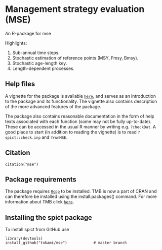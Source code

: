 Management strategy evaluation (MSE)
=====

An R-package for mse

Highlights:

1. Sub-annual time steps.
2. Stochastic estimation of reference points (MSY, Fmsy, Bmsy).
3. Stochastic age-length key.
4. Length-dependent processes.


## Help files

A vignette for the package is available [`here`](https://github.com/mawp/spict/raw/master/spict/vignettes/vignette.pdf), and serves as an introduction to the package and its functionality. The vignette also contains description of the more advanced features of the package.

The package also contains reasonable documentation in the form of help texts associated with each function (some may not be fully up-to-date). These can be accessed in the usual R manner by writing e.g. ```?checkDat```. A good place to start (in addition to reading the vignette) is to read ```?spict::check.inp``` and ```?runMSE```.

## Citation

```citation("mse")```

## Package requirements

The package requires [`Rcpp`](http://www.tmb-project.org) to be installed. TMB is now a part of CRAN and can therefore be installed using the install.packages() command. For more information about TMB click [`here`](https://github.com/kaskr/adcomp).

## Installing the spict package

To install spict from GitHub use

```
library(devtools)
install_github("tokami/mse")            # master branch
```
